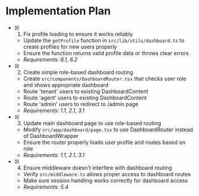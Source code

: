 # Implementation Plan

- [x] 1. Fix profile loading to ensure it works reliably






  - Update the `getProfile` function in `src/lib/utils/dashboard.ts` to create profiles for new users properly
  - Ensure the function returns valid profile data or throws clear errors
  - _Requirements: 6.1, 6.2_

- [x] 2. Create simple role-based dashboard routing





  - Create `src/components/DashboardRouter.tsx` that checks user role and shows appropriate dashboard
  - Route 'tenant' users to existing DashboardContent
  - Route 'agent' users to existing DashboardContent  
  - Route 'admin' users to redirect to /admin page
  - _Requirements: 1.1, 2.1, 3.1_

- [x] 3. Update main dashboard page to use role-based routing









  - Modify `src/app/dashboard/page.tsx` to use DashboardRouter instead of DashboardWrapper
  - Ensure the router properly loads user profile and routes based on role
  - _Requirements: 1.1, 2.1, 3.1_

- [x] 4. Ensure middleware doesn't interfere with dashboard routing






  - Verify `src/middleware.ts` allows proper access to dashboard routes
  - Make sure session handling works correctly for dashboard access
  - _Requirements: 5.4_
